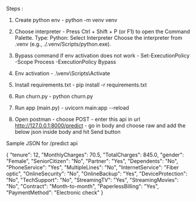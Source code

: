 Steps : 

1. Create python env - python -m venv venv
2. Choose interpreter - Press Ctrl + Shift + P (or F1) to     open the Command Palette.
Type: Python: Select Interpreter
Choose the interpreter from .venv (e.g., ./.venv/Scripts/python.exe).

3. Bypass command if env activation does not work - Set-ExecutionPolicy -Scope Process -ExecutionPolicy Bypass

4. Env activation - .\\venv\Scripts\Activate

5. Install requirements.txt - pip install -r requirements.txt

6. Run churn.py - python churn.py

7. Run app (main.py) - uvicorn main:app --reload

8. Open postman - choose POST - enter this api in url http://127.0.0.1:8000/predict - go in body and choose raw and add the below json inside body and hit Send button

Sample JSON for /predict api 

{
  "tenure": 12,
  "MonthlyCharges": 70.5,
  "TotalCharges": 845.0,
  "gender": "Female",
  "SeniorCitizen": "No",
  "Partner": "Yes",
  "Dependents": "No",
  "PhoneService": "Yes",
  "MultipleLines": "No",
  "InternetService": "Fiber optic",
  "OnlineSecurity": "No",
  "OnlineBackup": "Yes",
  "DeviceProtection": "No",
  "TechSupport": "No",
  "StreamingTV": "Yes",
  "StreamingMovies": "No",
  "Contract": "Month-to-month",
  "PaperlessBilling": "Yes",
  "PaymentMethod": "Electronic check"
}
